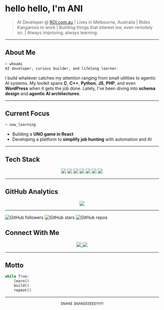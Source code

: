 <!--## Hi there 👋

**RootSlayr/RootSlayr** is a ✨ _special_ ✨ repository because its `README.md` (this file) appears on your GitHub profile.

Here are some ideas to get you started:

- 🔭 I’m currently working on ...
- 🌱 I’m currently learning ...
- 👯 I’m looking to collaborate on ...
- 🤔 I’m looking for help with ...
- 💬 Ask me about ...
- 📫 How to reach me: ...
- 😄 Pronouns: ...
- ⚡ Fun fact: ...
-->

# hello hello, I'm ANI

> AI Developer @ [ROI.com.au](https://www.roi.com.au/) | Lives in Melbourne, Australia |
> Rides Kangaroos to work |
> Building things that interest me, even remotely so. |
> Always improving, always learning. 

---

## About Me

```bash
> whoami
AI developer, curious builder, and lifelong learner.
```

I build whatever catches my attention ranging from small utilities to agentic AI systems. My toolkit spans **C**, **C++**, **Python**, **JS**, **PHP**, and even **WordPress** when it gets the job done. Lately, I've been diving into **schema design** and **agentic AI architectures**.

---

## Current Focus

```bash
> now_learning
```

- Building a **UNO game in React**
- Developing a platform to **simplify job hunting** with automation and AI

---

## Tech Stack

<p align="center">
  <img src="https://img.shields.io/badge/C-00599C?style=for-the-badge&logo=c&logoColor=white" />
  <img src="https://img.shields.io/badge/C++-00599C?style=for-the-badge&logo=c%2B%2B&logoColor=white" />
  <img src="https://img.shields.io/badge/Python-3776AB?style=for-the-badge&logo=python&logoColor=white" />
  <img src="https://img.shields.io/badge/JavaScript-F7DF1E?style=for-the-badge&logo=javascript&logoColor=black" />
  <img src="https://img.shields.io/badge/PHP-777BB4?style=for-the-badge&logo=php&logoColor=white" />
  <img src="https://img.shields.io/badge/React-20232A?style=for-the-badge&logo=react&logoColor=61DAFB" />
  <img src="https://img.shields.io/badge/WordPress-21759B?style=for-the-badge&logo=wordpress&logoColor=white" />
</p>

---

## GitHub Analytics



<p align="center">
  <img src="https://streak-stats.demolab.com?user=RootSlayr&theme=radical&hide_border=true" />
</p>

---
![GitHub followers](https://img.shields.io/github/followers/RootSlayr?label=Followers&style=flat-square&color=brightgreen)
![GitHub stars](https://img.shields.io/github/stars/RootSlayr?label=Stars&style=flat-square&color=yellow)
![GitHub repos](https://img.shields.io/badge/Public%20Repos-XX-blue?style=flat-square)

## Connect With Me

<p align="center">
  <a href="https://anirudh-chidambaram.vercel.app/">
    <img src="https://img.shields.io/badge/Portfolio-000000?style=for-the-badge&logo=vercel&logoColor=white" />
  </a>
  <a href="https://www.linkedin.com/in/anirudh-chida/">
    <img src="https://img.shields.io/badge/LinkedIn-0A66C2?style=for-the-badge&logo=linkedin&logoColor=white" />
  </a>
</p>

---

## Motto

```python
while True:
    learn()
    build()
    repeat()
```

---

<p align="center">
  <sub> SNAKE SNAKEEEEEE!!!!!!! </sub>
</p>
